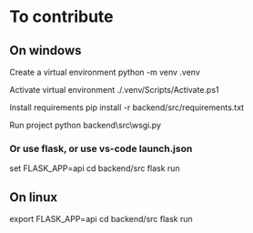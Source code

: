 # To contribute

## On windows

Create a virtual environment
python -m venv .venv

Activate virtual environment
./.venv/Scripts/Activate.ps1

Install requirements
pip install -r backend/src/requirements.txt

Run project
python backend\src\wsgi.py

### Or use flask, or use vs-code launch.json
set FLASK_APP=api
cd backend/src
flask run


## On linux 

export FLASK_APP=api
cd backend/src
flask run